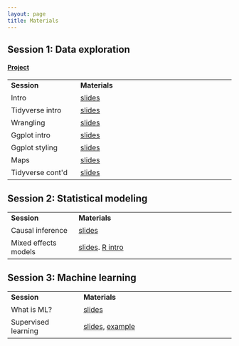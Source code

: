 ```yaml
---
layout: page
title: Materials
---
```


## Session 1: Data exploration

#### <a href="https://www.dropbox.com/s/mpci2brybflwd4d/TheRBootcamp.zip?dl=1">Project</a>

<table cellspacing="0" cellpadding="0">
  <col width="10%">
  <col width="30%">
  <tr>
    <td style="padding-right:6px;padding-bottom:6px"><b>Session</b></td>
    <td style="padding-right:6px;padding-bottom:6px"><b>Materials</b></td>
  </tr>
  <tr>
    <td style="padding-right:6px;padding-bottom:6px">Intro</td>
    <td style="padding-right:6px;padding-bottom:6px">
      <a href="https://www.dropbox.com/s/d5mp9oku1t7cxp5/DataViz4Good.zip?dl=1">slides</a>
    </td>
  </tr>
  <tr>
    <td style="padding-right:6px;padding-bottom:6px">Tidyverse intro</td>
    <td style="padding-right:6px;padding-bottom:6px">
      <a href="https://correlaidswitzerland.github.io/DataViz4Good/_sessions/Welcome/Welcome.html">slides</a>
    </td>
  </tr>
  <tr>
    <td style="padding-right:6px;padding-bottom:6px">Wrangling</td>
    <td style="padding-right:6px;padding-bottom:6px">
      <a href="https://correlaidswitzerland.github.io/DataViz4Good/_sessions/Wrangling/Wrangling.html">slides</a>
    </td>
  </tr>
  <tr>
    <td style="padding-right:6px;padding-bottom:6px">Ggplot intro</td>
    <td style="padding-right:6px;padding-bottom:6px">
      <a href="https://correlaidswitzerland.github.io/DataViz4Good/_sessions/Plotting/Plotting.html">slides</a>
    </td>
  </tr>
  <tr>
    <td style="padding-right:6px;padding-bottom:6px">Ggplot styling</td>
    <td style="padding-right:6px;padding-bottom:6px">
      <a href="https://correlaidswitzerland.github.io/DataViz4Good/_sessions/PlottingII/PlottingII.html">slides</a>
    </td>
  </tr>
  <tr>
    <td style="padding-right:6px;padding-bottom:6px">Maps</td>
    <td style="padding-right:6px;padding-bottom:6px">
      <a href="https://correlaidswitzerland.github.io/DataViz4Good/_sessions/Maps/Maps.html">slides</a>
    </td>
  </tr>
  <tr>
    <td style="padding-right:6px;padding-bottom:6px">Tidyverse cont'd</td>
    <td style="padding-right:6px;padding-bottom:6px">
      <a href="https://correlaidswitzerland.github.io/DataViz4Good/_sessions/NextSteps/NextSteps.html">slides</a>
    </td>
  </tr>
</table>


## Session 2: Statistical modeling

<table cellspacing="0" cellpadding="0">
  <col width="10%">
  <col width="30%">
  <tr>
    <td style="padding-right:6px;padding-bottom:6px"><b>Session</b></td>
    <td style="padding-right:6px;padding-bottom:6px"><b>Materials</b></td>
  </tr>
  <tr>
    <td style="padding-right:6px;padding-bottom:6px">Causal inference</td>
    <td style="padding-right:6px;padding-bottom:6px">
      <a href="">slides</a>
    </td>
  </tr>
  <tr>
    <td style="padding-right:6px;padding-bottom:6px">Mixed effects models</td>
    <td style="padding-right:6px;padding-bottom:6px">
      <a href="">slides</a>.
      <a href="">R intro</a>
    </td>
  </tr>
</table>

## Session 3: Machine learning

<table cellspacing="0" cellpadding="0">
  <col width="10%">
  <col width="30%">
  <tr>
    <td style="padding-right:6px;padding-bottom:6px"><b>Session</b></td>
    <td style="padding-right:6px;padding-bottom:6px"><b>Materials</b></td>
  </tr>
  <tr>
    <td style="padding-right:6px;padding-bottom:6px">What is ML?</td>
    <td style="padding-right:6px;padding-bottom:6px">
      <a href="">slides</a>
    </td>
  </tr>
  <tr>
    <td style="padding-right:6px;padding-bottom:6px">Supervised learning</td>
    <td style="padding-right:6px;padding-bottom:6px">
      <a href="">slides</a>,
      <a href="">example</a>
    </td>
  </tr>
</table>

<!----
### Home exercises

<table cellspacing="0" cellpadding="0">
  <col width="15%">
  <col width="50%">
  <col width="10%">
  <col width="20%">
  <tr>
    <td style="padding-right:6px;padding-bottom:6px;vertical-align:top"><b>Session</b></td>
    <td style="padding-right:6px;padding-bottom:6px;vertical-align:top"><b>Task</b></td>
    <td style="padding-right:6px;padding-bottom:6px;vertical-align:top"><b>Deadline</b></td>
    <td style="padding-right:6px;padding-bottom:6px;vertical-align:top"><b>Materials</b></td>
  </tr>
  <tr>
    <td style="padding-right:6px;padding-bottom:6px;vertical-align:top">Mixed effects models</td>
    <td style="padding-right:6px;padding-bottom:6px;vertical-align:top">
      Answer the question at the bottom of the Simpson's paradox practical and send the associated code with comments to <a href="mailto:rui.mata@unibas.ch"><b>Rui</b>.</a>
    </td>
    <td style="padding-right:6px;padding-bottom:6px;vertical-align:top">
      tba
    </td>
    <td style="padding-right:6px;padding-bottom:6px;vertical-align:top">
      <a href="https://cdsbasel.github.io/dataanalytics_rsessions/_sessions/CausalInference/simpsonsparadox_solution.html">practical (incl. solution)</a>
      <a href="https://cdsbasel.github.io/dataanalytics_rsessions/_sessions/CausalInference/simpson.csv">data</a>,
      <a href="https://cdsbasel.github.io/dataanalytics_rsessions/_sessions/CausalInference/van_de_Pol_2009.pdf">paper</a>      
    </td>
  </tr>
  <tr>
    <td style="padding-right:6px;padding-bottom:6px;vertical-align:top">Machine learning</td>
    <td style="padding-right:6px;padding-bottom:6px;vertical-align:top">
      Complete the practical and send the associated code with comments to <a href="mailto:dirk.wulff@unibas.ch"><b>Dirk</b>.</a>
    </td>
    <td style="padding-right:6px;padding-bottom:6px;vertical-align:top">
      tba
    </td>
    <td style="padding-right:6px;padding-bottom:6px;vertical-align:top">
      <a href="https://cdsbasel.github.io/dataanalytics_rsessions/_sessions/SupervisedLearning/SupervisedLearning_practical.html">practical</a>  
    </td>
  </tr>
</table>
--->
